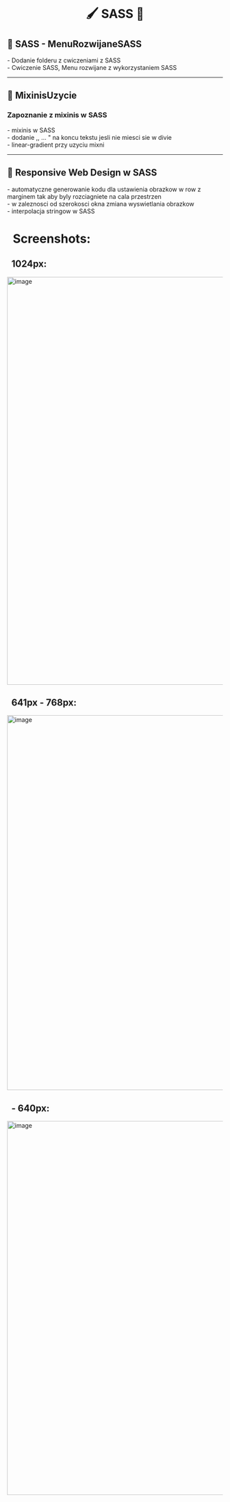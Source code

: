 <h1 align="center">🖌️ SASS 🎨</h1>
<h2> 🌱 SASS - MenuRozwijaneSASS  </h2>
- Dodanie folderu z cwiczeniami z SASS <br>
- Cwiczenie SASS, Menu rozwijane z wykorzystaniem SASS <br>

<hr>

<h2>🌱 MixinisUzycie</h2> 
<h3>Zapoznanie z mixinis w SASS </h3>
- mixinis w SASS <br>
- dodanie ,, ... " na koncu tekstu jesli nie miesci sie w divie <br>
- linear-gradient przy uzyciu mixni <br>

<hr>

<h2> 🌱 Responsive Web Design w SASS </h2>
- automatyczne generowanie kodu dla ustawienia obrazkow w row z marginem tak aby byly rozciagniete na cala przestrzen <br>
- w zaleznosci od szerokosci okna zmiana wyswietlania obrazkow <br>
- interpolacja stringow w SASS <br>

# &nbsp; Screenshots:

## &nbsp; 1024px:
<img width="1910" height="952" alt="image" src="https://github.com/user-attachments/assets/c7652287-2a84-4b6b-a88e-e9e688c6dcc5" />

## &nbsp; 641px - 768px: 
<img width="700" height="875" alt="image" src="https://github.com/user-attachments/assets/87bc3d24-3ed9-4d5e-a046-1f33b12d617e" />

## &nbsp; - 640px:
<img width="636" height="873" alt="image" src="https://github.com/user-attachments/assets/8dcc4bf4-9e3e-46e8-8e93-c08c95362734" />
